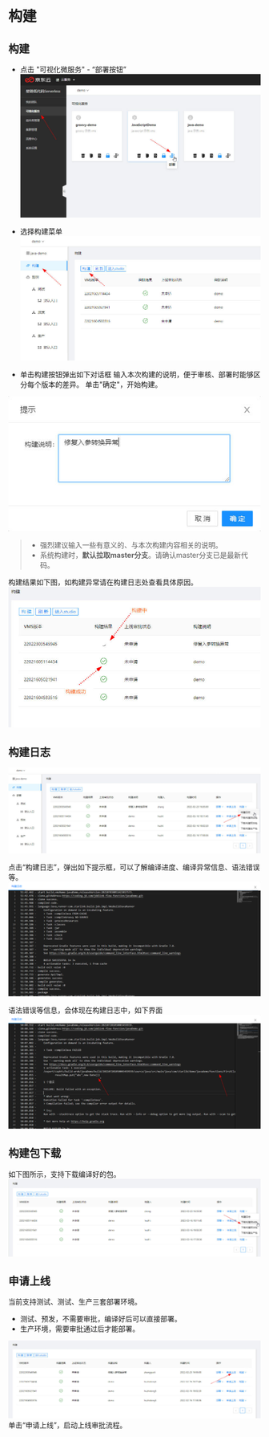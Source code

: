 # 构建

## 构建

* 点击 "可视化微服务"  - “部署按钮”
  ![build.jpg](../../../../../image/Starlink/build/build.jpg)
  
  
  
* 选择构建菜单
  ![build-menu](../../../../../image/Starlink/build/build-menu.jpg)
  
  
  
* 单击构建按钮弹出如下对话框
  输入本次构建的说明，便于审核、部署时能够区分每个版本的差异。
  单击"确定"，开始构建。

![build-desc](../../../../../image/Starlink/build/build-desc.jpg)

  > - 强烈建议输入一些有意义的、与本次构建内容相关的说明。
  > - 系统构建时，**默认拉取master分支**。请确认master分支已是最新代码。
  >

  

  构建结果如下图，如构建异常请在构建日志处查看具体原因。
  ![build-desc](../../../../../image/Starlink/build/build-building.jpg)



## 构建日志

![build-log](../../../../../image/Starlink/build/build-log.jpg)





点击“构建日志”，弹出如下提示框，可以了解编译进度、编译异常信息、语法错误等。
![build-log-info](../../../../../image/Starlink/build/build-log-info.png)





语法错误等信息，会体现在构建日志中，如下界面
![build-log-error](../../../../../image/Starlink/build/build-log-error.png)





## 构建包下载

如下图所示，支持下载编译好的包。
![build-log-error](../../../../../image/Starlink/build/build-download.jpg)



## 申请上线

当前支持测试、测试、生产三套部署环境。

-   测试、预发，不需要审批，编译好后可以直接部署。
-   生产环境，需要审批通过后才能部署。



![build-apply](../../../../../image/Starlink/build/build-apply.jpg)
单击“申请上线”，启动上线审批流程。